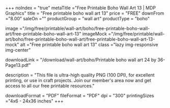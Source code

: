 +++
noIndex = "true"
metaTitle ="Free Printable Boho Wall Art 13 | MDP Graphics"
title = "Free printable boho wall art 13"
price = "FREE"
downFrom ="8.00"
saleOn =""
productGroup = "wall art"
productType = "boho"

image ="/img/free/printable/wall-art/boho/free-printable-boho-wall-art/free-printable-boho-wall-art-13"
imageMock ="/img/free/printable/wall-art/boho/free-printable-boho-wall-art/free-printable-boho-wall-art-13-mock"
alt ="Free printable boho wall art 13"
class ="lazy img-responsive img-center"

downloadLink = "/download/wall-art/boho/Printable boho wall art 24 by 36-Page13.pdf"

description = "This file is ultra-high quality PNG (100 DPI), for excellent printing, or use in craft projects. Join our member's area now and get access to all our free printable resources."

downloadFormat = "PDF"
fileFormat = "PDF"
dpi = "300"
printingSizes ="4x6 - 24x36 inches"
+++


